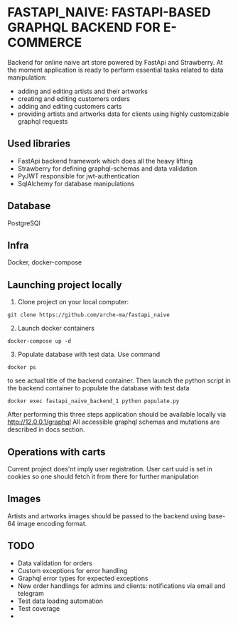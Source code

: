 # FASTAPI_NAIVE: FASTAPI-BASED GRAPHQL BACKEND FOR E-COMMERCE

Backend for online naive art store powered by FastApi and Strawberry.
At the moment application is ready to perform essential tasks related to data manipulation:
- adding and editing artists and their artworks
- creating and editing customers orders
- adding and editing customers carts
- providing artists and artworks data for clients using highly customizable graphql requests

## Used libraries
- FastApi backend framework which does all the heavy lifting
- Strawberry for defining graphql-schemas and data validation
- PyJWT responsible for jwt-authentication
- SqlAlchemy for database manipulations

## Database
PostgreSQl

## Infra
Docker, docker-compose

## Launching project locally
1. Clone project on your local computer:
```console
git clone https://github.com/arche-ma/fastapi_naive
```
2. Launch docker containers
```console
docker-compose up -d

```
3. Populate database with test data. Use command 
```console
docker ps
```
to see actual title of the backend container. Then launch the python script in the backend container to populate the database with test data

```console
docker exec fastapi_naive_backend_1 python populate.py
```

After performing this three steps application should be available locally via http://12.0.0.1/graphql
All accessible graphql schemas and mutations are described in docs section.


## Operations with carts
Current project does'nt imply user registration. User cart uuid is set in cookies so one should fetch it from there for further manipulation

## Images
Artists and artworks images should be passed to the backend using base-64 image encoding format. 

## TODO
- Data validation for orders
- Custom exceptions for error handling
- Graphql error types for expected exceptions
- New order handlings for admins and clients: notifications via email and telegram
- Test data loading automation
- Test coverage
- 


